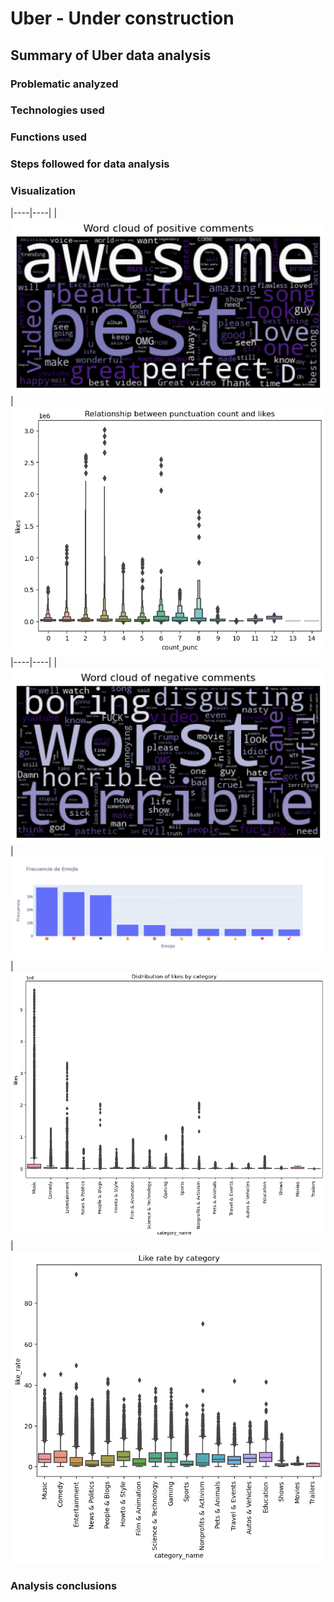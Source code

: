 # Uber - Under construction
## Summary of Uber data analysis
### Problematic analyzed

### Technologies used

### Functions used

### Steps followed for data analysis


### Visualization 
|----|----|
|![Imagen1](https://github.com/sdforero/YouTube/blob/main/1.%20PositiveWordCloud.png)|![Imagen2](https://github.com/sdforero/YouTube/blob/main/10.%20PunctuationLikes.png)
|----|----|
|![Imagen3](https://github.com/sdforero/YouTube/blob/main/2.%20NegativeWordCloud.png)|![Imagen4](https://github.com/sdforero/YouTube/blob/main/3.%20FrequencyEmojis.png)
|![Imagen5](https://github.com/sdforero/YouTube/blob/main/4.%20DistributionLikes.png)|![Imagen6](https://github.com/sdforero/YouTube/blob/main/5.%20LikesCategory.png)

### Analysis conclusions

